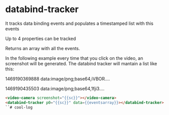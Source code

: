 # databind-tracker


It tracks data binding events and populates a timestamped list with this events

Up to 4 properties can be tracked

Returns an array with all the events.

In the following example every time that you click on the video, an screenshot will be generated. The databind tracker will mantain a list like this:

1469190369888	data:image/png;base64,iVBOR....

1469190435503	data:image/png;base64,1fji3....

```html
<video-camera screenshot="{{sc}}"></video-camera>
<databind-tracker p0="{{sc}}" data={{eventsarray}}></databind-tracker>
``# cool-log

